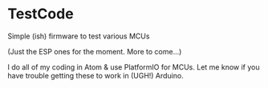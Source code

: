 # TestCode
Simple (ish) firmware to test various MCUs

(Just the ESP ones for the moment.  More to come...)

I do all of my coding in Atom & use PlatformIO for MCUs.
Let me know if you have trouble getting these to work in (UGH!) Arduino.

